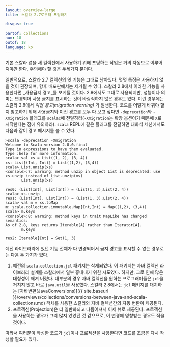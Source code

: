 ```yaml
---
layout: overview-large
title: 스칼라 2.7로부터 포팅하기

disqus: true

partof: collections
num: 18
outof: 18
language: ko
---
```


기본 스칼라 앱을 새 컬렉션에서 사용하기 위해 포팅하는 작업은 거의 자동으로 이루어져야만 한다. 주의해야 할 것은 두세가지 뿐이다.

일반적으로, 스칼라 2.7 컬렉션의 옛 기능은 그대로 남아있다. 몇몇 특징은 사용하지 않을 것이 권장되며, 향후 배포판에서는 제거될 수 있다. 스칼라 2.8에서 이러한 기능을 사용한다면 _사용금지 경고_를 보게될 것이다. 2.8에서도 그대로 사용되지만, 성능이나 의미는 변경되어 사용 금지를 표시하는 것이 바람직하지 않은 경우도 있다. 이런 경우에는 스칼라 2.8에서 _이전 경고(migration warning)_ 가 발생한다. 코드를 어떻게 바꿔야 할지 참고하기 위해 사용금지와 이전 경고를 모두 다 보고 싶다면 `-deprecation`와 `-Xmigration` 플래그를 `scalac`에 전달하라(`-Xmigration`는 확장 옵션이기 때문에 `X`로 시작한다는 점에 유의하라). `scala` REPL에 같은 플래그를 전달하면 대화식 세션에서도 다음과 같이 경고 메시지를 볼 수 있다.

    >scala -deprecation -Xmigration
    Welcome to Scala version 2.8.0.final
    Type in expressions to have them evaluated.
    Type :help for more information.
    scala> val xs = List((1, 2), (3, 4))
    xs: List[(Int, Int)] = List((1,2), (3,4))
    scala> List.unzip(xs)
    <console>:7: warning: method unzip in object List is deprecated: use xs.unzip instead of List.unzip(xs)
           List.unzip(xs)
                ^
    res0: (List[Int], List[Int]) = (List(1, 3),List(2, 4))
    scala> xs.unzip
    res1: (List[Int], List[Int]) = (List(1, 3),List(2, 4))
    scala> val m = xs.toMap
    m: scala.collection.immutable.Map[Int,Int] = Map((1,2), (3,4))
    scala> m.keys
    <console>:8: warning: method keys in trait MapLike has changed semantics:
    As of 2.8, keys returns Iterable[A] rather than Iterator[A].
           m.keys
             ^
    res2: Iterable[Int] = Set(1, 3)

예전 라이브러리에 있던 기능 전체가 다 변경되어서 금지 경고를 표시할 수 없는 경우로는 다음 두 가지가 있다.

1. 예전의 `scala.collection.jcl` 패키지는 삭제되었다. 이 패키지는 자바 컬렉션 라이브러리 설계를 스칼라에서 일부 흉내내기 위한 시도였다. 하지만, 그로 인해 많은 대칭성이 깨져 버렸다. 대부분의 경우 자바 컬렉션을 원하는 프로그래머들은 `jcl`을 거치지 않고 바로 `java.util`을 사용했다. 스칼라 2.8에서는 `jcl` 패키지를 대치하는 [자바변환(JavaConversions)]({{ site.baseurl }}/overviews/collections/conversions-between-java-and-scala-collections.md) 객체를 사용한 스칼라와 자바 컬렉션간의 자동 변환이 제공된다.
2. 프로젝션(Projection)은 더 일반화되고 다듬어져서 이제 뷰로 제공된다. 프로젝션을 사용하는 경우가 그리 많지 았았던 것 같으므로, 이 변경에 영향받는 경우도 적을 것이다.

따라서 여러분이 작성한 코드가 `jcl`이나 프로젝션을 사용한다면 코드를 조금은 다시 작성할 필요가 있다.

